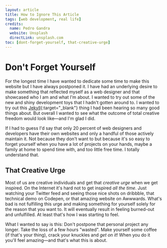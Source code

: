 ```yaml
---
layout: article
title: How to Ignore This Article
tags: [web development, real life]
credits: 
  name: Pedro Gandra
  website: Unsplash
  directLink: unsplash.com
toc: [dont-forget-yourself, that-creative-urge]
---
```


Don't Forget Yourself
===

For the longest time I have wanted to dedicate some time to make this website but I have always postponed it. I have had an underlying desire to make something that reflected myself as a web designer and that showcased who I am and what I'm about.
I wanted to try out some of the new and shiny development toys that I hadn't gotten around to. I wanted to try out this [Jekyll](https://jekyllrb.com){:target="_blank"} thing I had been hearing so many good things about. But overall I wanted to see what the outcome of total creative freedom would look like—and I'm glad I did.

If I had to guess I'd say that only 20 percent of web designers and developers have their own websites and only a handful of those actively maintain it. Not because they don't want to but because it's so easy to forget yourself when you have a lot of projects on your hands, maybe a family at home to spend time with, and too little free time. I totally understand that.

That Creative Urge
---

Most of us are creative individuals and get that *creative urge* when we get inspired. On the Internet it's hard not to get inspired *all the time*. Just watching your Twitter feed and seeing those nice shots on dribbble, that technical demo on Codepen, or that amazing website on Awwwards.
What's bad is not fulfilling this urge and making something for yourself solely for the reason that you want to. It will eventually result in feeling burned-out and unfulfilled. At least that's how I was starting to feel.

What I wanted to say is this: Don't postpone that personal project any longer. Take the loss of a few hours "wasted". Make yourself some coffee (if that's your thing), crack your knuckles and *get on it*! When you do it you'll feel amazing—and that's what this is about.